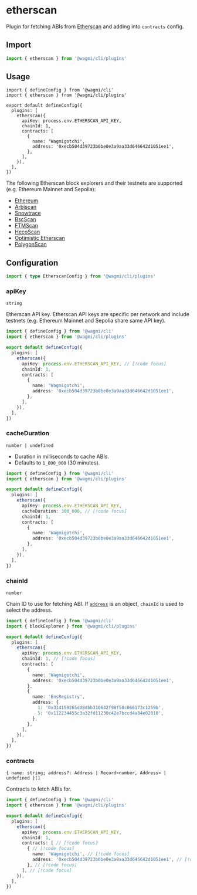 # etherscan

Plugin for fetching ABIs from [Etherscan](https://etherscan.io) and adding into `contracts` config.

## Import

```ts
import { etherscan } from '@wagmi/cli/plugins'
```

## Usage

```ts{2,6-14}
import { defineConfig } from '@wagmi/cli'
import { etherscan } from '@wagmi/cli/plugins'

export default defineConfig({
  plugins: [
    etherscan({
      apiKey: process.env.ETHERSCAN_API_KEY,
      chainId: 1,
      contracts: [
        {
          name: 'Wagmigotchi',
          address: '0xecb504d39723b0be0e3a9aa33d646642d1051ee1',
        },
      ],
    }),
  ],
})
```

The following Etherscan block explorers and their testnets are supported (e.g. Ethereum Mainnet and Sepolia):

- [Ethereum](https://etherscan.io)
- [Arbiscan](https://arbiscan.io)
- [Snowtrace](https://snowtrace.io)
- [BscScan](https://bscscan.com)
- [FTMScan](https://ftmscan.com)
- [HecoScan](https://hecoinfo.com)
- [Optimistic Etherscan](https://optimistic.etherscan.io)
- [PolygonScan](https://polygonscan.com)

## Configuration

```ts
import { type EtherscanConfig } from '@wagmi/cli/plugins'
```

### apiKey

`string`

Etherscan API key. Etherscan API keys are specific per network and include testnets (e.g. Ethereum Mainnet and Sepolia share same API key).

```ts
import { defineConfig } from '@wagmi/cli'
import { etherscan } from '@wagmi/cli/plugins'

export default defineConfig({
  plugins: [
    etherscan({
      apiKey: process.env.ETHERSCAN_API_KEY, // [!code focus]
      chainId: 1,
      contracts: [
        {
          name: 'Wagmigotchi',
          address: '0xecb504d39723b0be0e3a9aa33d646642d1051ee1',
        },
      ],
    }),
  ],
})
```

### cacheDuration

`number | undefined`

- Duration in milliseconds to cache ABIs.
- Defaults to `1_800_000` (30 minutes).

```ts
import { defineConfig } from '@wagmi/cli'
import { etherscan } from '@wagmi/cli/plugins'

export default defineConfig({
  plugins: [
    etherscan({
      apiKey: process.env.ETHERSCAN_API_KEY,
      cacheDuration: 300_000, // [!code focus]
      chainId: 1,
      contracts: [
        {
          name: 'Wagmigotchi',
          address: '0xecb504d39723b0be0e3a9aa33d646642d1051ee1',
        },
      ],
    }),
  ],
})
```

### chainId

`number`

Chain ID to use for fetching ABI. If [`address`](/cli/config/options#address) is an object, `chainId` is used to select the address.

```ts
import { defineConfig } from '@wagmi/cli'
import { blockExplorer } from '@wagmi/cli/plugins'

export default defineConfig({
  plugins: [
    etherscan({
      apiKey: process.env.ETHERSCAN_API_KEY,
      chainId: 1, // [!code focus]
      contracts: [
        {
          name: 'Wagmigotchi',
          address: '0xecb504d39723b0be0e3a9aa33d646642d1051ee1',
        },
        {
          name: 'EnsRegistry',
          address: {
            1: '0x314159265dd8dbb310642f98f50c066173c1259b',
            5: '0x112234455c3a32fd11230c42e7bccd4a84e02010',
          },
        },
      ],
    }),
  ],
})
```

### contracts

`{ name: string; address?: Address | Record<number, Address> | undefined }[]`

Contracts to fetch ABIs for.

```ts
import { defineConfig } from '@wagmi/cli'
import { etherscan } from '@wagmi/cli/plugins'

export default defineConfig({
  plugins: [
    etherscan({
      apiKey: process.env.ETHERSCAN_API_KEY,
      chainId: 1,
      contracts: [ // [!code focus]
        { // [!code focus]
          name: 'Wagmigotchi', // [!code focus]
          address: '0xecb504d39723b0be0e3a9aa33d646642d1051ee1', // [!code focus]
        }, // [!code focus]
      ], // [!code focus]
    }),
  ],
})
```
